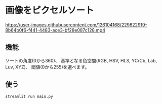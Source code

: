 # 画像をピクセルソート


https://user-images.githubusercontent.com/126104168/229822919-8b64b0f6-f441-4483-ace3-bf28e087c128.mp4


## 機能
ソートの角度(0から360)、
基準となる色空間(RGB, HSV, HLS, YCrCb, Lab, Luv, XYZ)、
閾値(0から255)を選べます。

## 使う
```
streamlit run main.py
```
